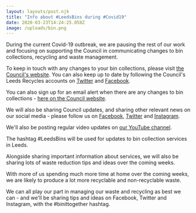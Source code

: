 ```yaml
---
layout: layouts/post.njk
title: "Info about #LeedsBins during #Covid19"
date: 2020-03-23T14:24:25.058Z
image: /uploads/bin.png
---
```

During the current Covid-19 outbreak, we are pausing the rest of our work and focusing on supporting the Council in communicating changes to bin collections, recycling and waste management.

To keep in touch with any changes to your bin collections, please visit [the Council's website](https://www.leeds.gov.uk/residents/bins-and-recycling).  You can also keep up to date by following the Council's Leeds Recycles accounts on [Twitter](https://twitter.com/leedsrecycles) and [Facebook](https://www.facebook.com/LeedsRecycles/).  

You can also sign up for an email alert when there are any changes to bin collections - [here on the Council website](https://public.govdelivery.com/accounts/UKLEEDS/subscriber/new?topic_id=UKLEEDS_3).  

We will also be sharing Council updates, and sharing other relevant news on our social media - please follow us on [Facebook](https://www.facebook.com/zerowasteleeds/), [Twitter](https://twitter.com/zerowasteleeds) and [Instagram](https://www.instagram.com/zerowasteleeds/).  

We'll also be posting regular video updates on [our YouTube channel](https://www.youtube.com/watch?v=4Z1XbKQe5I0&list=PLcImqkHEpk0q4hYF9BzvWl4wsX6illXyD).  

The hashtag #LeedsBins will be used for updates to bin collection services in Leeds.

Alongside sharing important information about services, we will also be sharing lots of waste reduction tips and ideas over the coming weeks.  

With more of us spending much more time at home over the coming weeks, we are likely to produce a lot more recyclable and non-recyclable waste.  

We can all play our part in managing our waste and recycling as best we can - and we'll be sharing tips and ideas on Facebook, Twitter and Instagram, with the #binittogether hashtag.